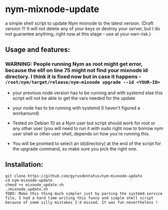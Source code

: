# nym-mixnode-update

a simple shell script to update Nym mixnode to the latest version. (Draft version !!! It will not delete any of your keys or destroy your server, but I do not guarantee anything, right now at this stage - use at your own risk.)

## Usage and features:

### **WARNING:** People running Nym as root might get error, because the elif on line 75 might not find your mixnode id directory. I think it is fixed now but in case it happens - `/root/nym/target/release/nym-mixnode upgrade --id <YOUR-ID>`

- your previous node version has to be running and with systemd else this script will not be able to get the vars needed for the update

- your node has to be running with systemd (I haven't figured a workaround)

- Tested on Debian 10 as a Nym user but script should work for root or any other user (you will need to run it with sudo right now to borrow nym user shell or other user shell, depends on how you're running this.

- You will be promted to select an id(directory) at the end of the script for the upgrade command, so make sure you pick the right one.

## Installation:

```
git clone https://github.com/gyrusdentatus/nym-mixnode-update
cd nym-mixnode-update
chmod +x mixnode_update.sh
./mixnode_update.sh
TODO: Make this thing much simpler just by parsing the systemd.service file, I had a hard time writing this funny and simple shell script because of some silly mistakes I'd missed. It was fun nevertheless !
```
